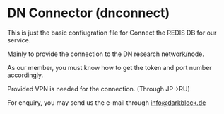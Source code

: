 # DN Connector (dnconnect)

This is just the basic confiugration file for Connect the REDIS DB for our service.

Mainly to provide the connection to the DN research network/node. 

As our member, you must know how to get the token and port number accordingly. 

Provided VPN is needed for the connection. (Through JP->RU)

For enquiry, you may send us the e-mail through info@darkblock.de
